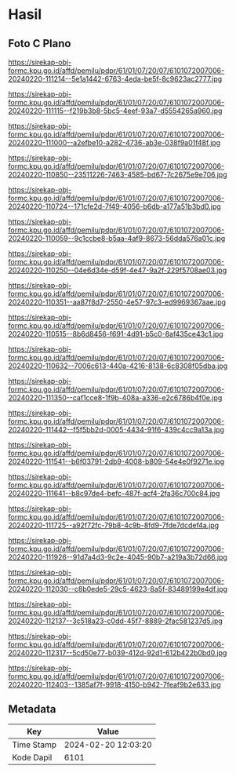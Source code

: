 # Hasil

## Foto C Plano

https://sirekap-obj-formc.kpu.go.id/affd/pemilu/pdpr/61/01/07/20/07/6101072007006-20240220-111214--5e1a1442-6763-4eda-be5f-8c9623ac2777.jpg

https://sirekap-obj-formc.kpu.go.id/affd/pemilu/pdpr/61/01/07/20/07/6101072007006-20240220-111115--f219b3b8-5bc5-4eef-93a7-d5554265a960.jpg

https://sirekap-obj-formc.kpu.go.id/affd/pemilu/pdpr/61/01/07/20/07/6101072007006-20240220-111000--a2efbe10-a282-4736-ab3e-038f9a01f48f.jpg

https://sirekap-obj-formc.kpu.go.id/affd/pemilu/pdpr/61/01/07/20/07/6101072007006-20240220-110850--23511226-7463-4585-bd67-7c2675e9e706.jpg

https://sirekap-obj-formc.kpu.go.id/affd/pemilu/pdpr/61/01/07/20/07/6101072007006-20240220-110724--171cfe2d-7f49-4056-b6db-a177a51b3bd0.jpg

https://sirekap-obj-formc.kpu.go.id/affd/pemilu/pdpr/61/01/07/20/07/6101072007006-20240220-110059--9c1ccbe8-b5aa-4af9-8673-56dda576a01c.jpg

https://sirekap-obj-formc.kpu.go.id/affd/pemilu/pdpr/61/01/07/20/07/6101072007006-20240220-110250--04e6d34e-d59f-4e47-9a2f-229f5708ae03.jpg

https://sirekap-obj-formc.kpu.go.id/affd/pemilu/pdpr/61/01/07/20/07/6101072007006-20240220-110351--aa87f8d7-2550-4e57-97c3-ed9969367aae.jpg

https://sirekap-obj-formc.kpu.go.id/affd/pemilu/pdpr/61/01/07/20/07/6101072007006-20240220-110515--8b6d8456-f691-4d91-b5c0-8af435ce43c1.jpg

https://sirekap-obj-formc.kpu.go.id/affd/pemilu/pdpr/61/01/07/20/07/6101072007006-20240220-110632--7006c613-440a-4216-8138-6c8308f05dba.jpg

https://sirekap-obj-formc.kpu.go.id/affd/pemilu/pdpr/61/01/07/20/07/6101072007006-20240220-111350--caf1cce8-1f9b-408a-a336-e2c6786b4f0e.jpg

https://sirekap-obj-formc.kpu.go.id/affd/pemilu/pdpr/61/01/07/20/07/6101072007006-20240220-111442--f5f5bb2d-0005-4434-91f6-439c4cc9a13a.jpg

https://sirekap-obj-formc.kpu.go.id/affd/pemilu/pdpr/61/01/07/20/07/6101072007006-20240220-111541--b6f03791-2db9-4008-b809-54e4e0f9271e.jpg

https://sirekap-obj-formc.kpu.go.id/affd/pemilu/pdpr/61/01/07/20/07/6101072007006-20240220-111641--b8c97de4-befc-487f-acf4-2fa36c700c84.jpg

https://sirekap-obj-formc.kpu.go.id/affd/pemilu/pdpr/61/01/07/20/07/6101072007006-20240220-111725--a92f72fc-79b8-4c9b-8fd9-7fde7dcdef4a.jpg

https://sirekap-obj-formc.kpu.go.id/affd/pemilu/pdpr/61/01/07/20/07/6101072007006-20240220-111926--91d7a4d3-9c2e-4045-90b7-a219a3b72d66.jpg

https://sirekap-obj-formc.kpu.go.id/affd/pemilu/pdpr/61/01/07/20/07/6101072007006-20240220-112030--c8b0ede5-29c5-4623-8a5f-83489199e4df.jpg

https://sirekap-obj-formc.kpu.go.id/affd/pemilu/pdpr/61/01/07/20/07/6101072007006-20240220-112137--3c518a23-c0dd-45f7-8889-2fac581237d5.jpg

https://sirekap-obj-formc.kpu.go.id/affd/pemilu/pdpr/61/01/07/20/07/6101072007006-20240220-112317--5cd50e77-b039-412d-92d1-612b422b0bd0.jpg

https://sirekap-obj-formc.kpu.go.id/affd/pemilu/pdpr/61/01/07/20/07/6101072007006-20240220-112403--1385af7f-9918-4150-b942-7feaf9b2e633.jpg


## Metadata

| Key        | Value               |
| ---------- | ------------------- |
| Time Stamp | 2024-02-20 12:03:20 |
| Kode Dapil | 6101                |



